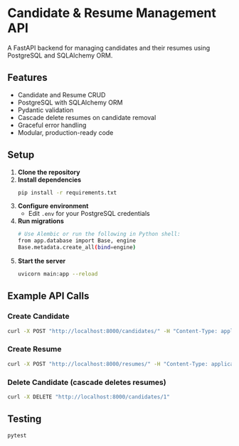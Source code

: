 # Candidate & Resume Management API

A FastAPI backend for managing candidates and their resumes using PostgreSQL and SQLAlchemy ORM.

## Features
- Candidate and Resume CRUD
- PostgreSQL with SQLAlchemy ORM
- Pydantic validation
- Cascade delete resumes on candidate removal
- Graceful error handling
- Modular, production-ready code

## Setup

1. **Clone the repository**
2. **Install dependencies**
   ```bash
   pip install -r requirements.txt
   ```
3. **Configure environment**
   - Edit `.env` for your PostgreSQL credentials
4. **Run migrations**
   ```bash
   # Use Alembic or run the following in Python shell:
   from app.database import Base, engine
   Base.metadata.create_all(bind=engine)
   ```
5. **Start the server**
   ```bash
   uvicorn main:app --reload
   ```

## Example API Calls

### Create Candidate
```bash
curl -X POST "http://localhost:8000/candidates/" -H "Content-Type: application/json" -d '{"first_name": "John", "last_name": "Doe", "email": "john@example.com", "phone": "1234567890"}'
```

### Create Resume
```bash
curl -X POST "http://localhost:8000/resumes/" -H "Content-Type: application/json" -d '{"candidate_id": 1, "title": "Software Engineer", "file_url": "http://example.com/resume.pdf"}'
```

### Delete Candidate (cascade deletes resumes)
```bash
curl -X DELETE "http://localhost:8000/candidates/1"
```

## Testing
```bash
pytest
```
